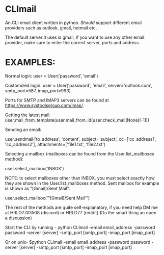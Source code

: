 # CLImail

An CLI email client written in python. _Should_ support different email providers such as outlook, gmail, hotmail etc.

The default server it uses is gmail, if you want to use any other email provider, make sure to enter the correct server,
ports and address.

# EXAMPLES:

Normal login:
user = User('password', 'email')

Customized login:
user = User('password', 'email', server='outlook.com', smtp_port=587, imap_port=993)

Ports for SMTP and IMAP3 servers can be found at https://www.systoolsgroup.com/imap/.

Getting the latest mail:
user.mail_from_template(user.mail_from_id(user.check_mail(None)[-1]))

Sending an email:

user.sendmail('to_address', 'content', subject='subject', cc=['cc_address1', 'cc_address2'], attachments=['file1.txt', 'file2.txt')

Selecting a mailbox (mailboxes can be found from the User.list_mailboxes method):

user.select_mailbox('INBOX')

NOTE: to select mailboxes other than INBOX, you must select exactly how they are shown in the User.list_mailboxes method. Sent mailbox for example is shown as "[Gmail]/Sent Mail".

user.select_mailbox('"[Gmail]/Sent Mail"')

The rest of the methods are quite self-explanatory, if you need help DM me at HRLO77#3508 (discord) or HRLO77 (reddit)
(Do the smart thing an open a discussion)

Start the CLI by running - python CLImail -email email_address -password password -server [server] -smtp_port [smtp_port] -imap_port [imap_port]

Or on unix- $python CLImail -email email_address -password password -server [server] -smtp_port [smtp_port] -imap_port [imap_port]
